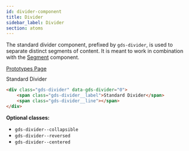 ```yaml
---
id: divider-component
title: Divider
sidebar_label: Divider
section: atoms
---
```


The standard divider component, prefixed by `gds-divider`, is used to separate distinct segments of content. It is meant to work in combination with the [Segment](segment-component.md) component.

<p style="margin-bottom: 0.8em">
    <a href="https://ds.gumgum.com/stable/index.html#gds-divider" target="_blank">Prototypes Page</a>
</p>

<div class="gds-divider" data-gds-divider="0">
    <span class="gds-divider__label">Standard Divider</span>
    <span class="gds-divider__line"></span>
</div>

```html
<div class="gds-divider" data-gds-divider="0">
    <span class="gds-divider__label">Standard Divider</span>
    <span class="gds-divider__line"></span>
</div>
```

__Optional classes:__

- `gds-divider--collapsible`
- `gds-divider--reversed`
- `gds-divider--centered`
